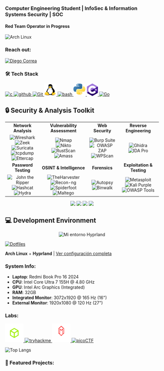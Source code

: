 

### Computer Engineering Student | InfoSec & Information Systems Security | SOC 
#### Red Team Operator in Progress

<img src="https://archlinux.org/static/logos/archlinux-logo-dark-1200dpi.b42bd35d5916.png" alt="Arch Linux" width="240" height="80">
<h3 align="left">Reach out:</h3>

<p align="left">
  <a href="https://www.linkedin.com/in/diego-domingo-correa-silva-672447248/" target="blank">
    <img align="center" src="https://raw.githubusercontent.com/rahuldkjain/github-profile-readme-generator/master/src/images/icons/Social/linked-in-alt.svg" alt="Diego Correa" height="30" width="40" />
  </a>
</p>


### 🛠️ Tech Stack


<p align="left">
  <a href="https://es.wikipedia.org/wiki/C_(lenguaje_de_programaci%C3%B3n)">
    <img src="https://upload.wikimedia.org/wikipedia/commons/1/18/C_Programming_Language.svg" alt='c' height='40'>
  </a>
  <a href="https://github.com/DarkStalkr">
    <img src='https://cdn.jsdelivr.net/npm/simple-icons@3.0.1/icons/github.svg' alt='github' height='40'>
  </a>
  
  <a href="https://git-scm.com/">
   <img src="https://git-scm.com/images/logo@2x.png" alt='Git' height='40'/>
  </a>
  
  <a href="https://es.wikipedia.org/wiki/GNU/Linux">
    <img src="linuxlogo.png" alt="Linux" width="40" height="40"/>
  </a>
  <a href="https://es.wikipedia.org/wiki/Bash">
    <img src="https://upload.wikimedia.org/wikipedia/commons/4/4b/Bash_Logo_Colored.svg" alt='bash' height='40'>
  </a>
  <a href="https://www.python.org/">
    <img src="pythonlogo.png" alt="Python" width="40" height="40"/>
  </a>
  <a href="https://upload.wikimedia.org/wikipedia/commons/b/bd/Logo_C_sharp.svg">
    <img src='csharplogo.png' alt='C#' height='40'/>
  </a>
    
  <a href="https://go.dev/">
   <img src="https://go.dev/blog/go-brand/Go-Logo/SVG/Go-Logo_LightBlue.svg" alt='Go' height='60'/>
  </a>
</p>

## 🔒 Security & Analysis Toolkit

<table>
  <tr>
    <td align="center"><b>Network Analysis</b></td>
    <td align="center"><b>Vulnerability Assessment</b></td>
    <td align="center"><b>Web Security</b></td>
    <td align="center"><b>Reverse Engineering</b></td>
  </tr>
  <tr>
    <td align="center">
      <img src="https://upload.wikimedia.org/wikipedia/commons/d/df/Wireshark_icon.svg" width="40" title="Wireshark"/><br/>
      <img src="https://zeek.org/wp-content/uploads/2021/01/zeek-logo-blue-black-rgb-horizontal.png" width="70" title="Zeek"/><br/>
      <img src="https://blogger.googleusercontent.com/img/a/AVvXsEhcI6xYg1aYXb99pK_UeZ5aQlF9UxSLzua4J6Tcy5nMZ_Et9ruNnNpQGdjEb-KFdVVi7NZrcn1Pwjrhl-AB0U302vzyZD-hq3SKcss-DYzW-sRMqwQJq6aloCjkI5WnfclLvBpalOiOi1XKdlGMVYgl3S6P4EaviH13iEIJFwmiSZoQ-X3qhM5n2cHy=s320" width="60" title="Suricata"/><br/>
      <img src="https://www.tcpdump.org/images/logo.png" width="70" title="tcpdump"/><br/>
      <img src="https://dsantana.uas.edu.mx/wp-content/uploads/2021/04/Ettercap.png" width="60" title="Ettercap"/>
    </td>
    <td align="center">
      <img src="https://nmap.org/images/nmap-logo-256x256.png" width="40" title="Nmap"/><br/>
      <img src="https://www.kali.org/tools/nikto/images/nikto-logo.svg" width="40" title="Nikto"/><br/>
      <img src="https://raw.githubusercontent.com/RustScan/RustScan/master/pictures/rustscan.png" width="50" title="RustScan"/><br/>
      <img src="https://www.kali.org/tools/amass/images/amass-logo.svg" width="40" title="Amass"/>
    </td>
    <td align="center">
      <img src="https://www.kali.org/tools/burpsuite/images/burpsuite-logo.svg" width="40" title="Burp Suite"/><br/>
      <img src="https://www.kali.org/tools/zaproxy/images/zaproxy-logo.svg" width="40" title="OWASP ZAP"/><br/>
      <img src="https://www.kali.org/tools/wpscan/images/wpscan-logo.svg" width="40" title="WPScan"/>
    </td>
    <td align="center">
      <img src="https://www.kali.org/tools/ghidra/images/ghidra-logo.svg" width="40" title="Ghidra"/><br/>
      <img src="https://yt3.googleusercontent.com/04wBp_VfiG9CNvo7qWTKTehmc87-0br_OtE51434Y0FYPeeg67bXFmeqf9ZPHakGhAaVRO4w=s900-c-k-c0x00ffffff-no-rj" width="40" title="IDA Pro"/><br/>
    </td>
  </tr>
  <tr>
    <td align="center"><b>Password Testing</b></td>
    <td align="center"><b>OSINT & Intelligence</b></td>
    <td align="center"><b>Forensics</b></td>
    <td align="center"><b>Exploitation & Testing</b></td>
  </tr>
  <tr>
    <td align="center">
      <img src="https://www.kali.org/tools/john/images/john-logo.svg" width="40" title="John the Ripper"/><br/>
      <img src="https://www.kali.org/tools/hashcat/images/hashcat-logo.svg" width="40" title="Hashcat"/><br/>
      <img src="https://www.kali.org/tools/hydra/images/hydra-logo.svg" width="40" title="Hydra"/>
    </td>
    <td align="center">
      <img src="https://www.kali.org/tools/theharvester/images/theharvester-logo.svg" width="40" title="TheHarvester"/><br/>
      <img src="https://www.kali.org/tools/recon-ng/images/recon-ng-logo.svg" width="40" title="Recon-ng"/><br/>
      <img src="https://www.kali.org/tools/spiderfoot/images/spiderfoot-logo.svg" width="40" title="Spiderfoot"/><br/>
      <img src="https://www.kali.org/tools/maltego/images/maltego-logo.svg" width="40" title="Maltego"/>
    </td>
    <td align="center">
      <img src="https://www.kali.org/tools/autopsy/images/autopsy-logo.svg" width="40" title="Autopsy"/><br/>
      <img src="https://www.kali.org/tools/binwalk/images/binwalk-logo.svg" width="40" title="Binwalk"/><br/>
    <td align="center">
      <img src="https://www.metasploit.com/includes/images/favicon.ico" width="32" title="Metasploit"/><br/>
      <img src="https://www.kali.org/images/kali-logo.svg" width="32" title="Kali Purple"/><br/>
      <img src="https://owasp.org/assets/images/logo.png" width="32" title="OWASP Tools"/>
    </td>
  </tr>
</table>

<!-- For a more interactive version, you might want to use clickable icons that link to the tool websites -->

<div align="center">
  <img src="https://img.shields.io/badge/Threat%20Intelligence-MISP%20|%20OpenCTI-blue?style=flat-square"/>
  <img src="https://img.shields.io/badge/SIEM-ELK%20|%20Graylog-green?style=flat-square"/>
  <img src="https://img.shields.io/badge/IDS/IPS-Suricata%20|%20Snort-red?style=flat-square"/>
  <img src="https://img.shields.io/badge/Monitoring-Grafana%20|%20Prometheus-orange?style=flat-square"/>
</div>


## 💻 Development Environment

<div align="center">
<img src="de-demo(1).gif" alt="Mi entorno Hyprland" width="600"/>
</div>

  [![Dotfiles](https://img.shields.io/badge/Dotfiles-Hyprland-blue?style=for-the-badge&logo=github)](https://github.com/DarkStalkr/Dotfiles-Hyprland)
</div>

**Arch Linux** + **Hyprland** | [Ver configuración completa](https://github.com/DarkStalkr/Dotfiles-Hyprland)
### System Info:
- **Laptop**: Redmi Book Pro 16 2024
- **CPU**: Intel Core Ultra 7 155H @ 4.80 GHz
- **GPU**: Intel Arc Graphics (Integrated)
- **RAM**: 32GB
- **Integrated Monitor**: 3072x1920 @ 165 Hz (16")
- **External Monitor**: 1920x1080 @ 120 Hz (27")



<h3 align="left">Labs:</h3>

  <a href="https://www.hackthebox.com/" target="_blank" rel="noreferrer">
    <img src="htblogo.png" alt="HTB" width="60" height="60"/>
  </a>
  <a href="https://tryhackme.com/p/Daigou" target="_blank" rel="noreferrer">
    <img src="https://assets.tryhackme.com/img/logo/tryhackme_logo_full.svg" alt="tryhackme" width="60" height="60"/>
  </a>
  <a href="https://maldevacademy.com/" target="_blank" rel="noreferrer">
    <img src="maldev-navbar-logo.svg" alt="MalDevAcademy" width="60" height="60"/>
  </a>

  <a href="https://play.picoctf.org/users/DieLight" target="_blank" rel="noreferrer">
    <img src="https://play.picoctf.org/static/media/picoctf-logo-horizontal-white.17fdf0dcdef08dc3396a195b95e3bc29.svg" alt="picoCTF" width="60" height="60"/>
  </a>

![Top Langs](https://github-readme-stats.vercel.app/api/top-langs/?username=DarkStalkr&hide=html,css&theme=catppuccin_mocha)


### 🚀 Featured Projects:

